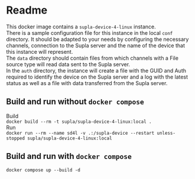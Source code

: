 # Readme
This docker image contains a `supla-device-4-linux` instance. \
There is a sample configuration file for this instance in the local `conf` directory. It should be adapted to your needs by configuring the necessary channels, connection to the Supla server and the name of the device that this instance will represent.\
The `data` directory should contain files from which channels with a File source type will read data sent to the Supla server.\
In the `auth` directory, the instance will create a file with the GUID and Auth required to identify the device on the Supla server and a log with the latest status as well as a file with data transferred from the Supla server.
## Build and run without `docker compose`
Build\
`docker build --rm -t supla/supla-device-4-linux:local .`\
Run\
`docker run --rm --name sd4l -v .:/supla-device --restart unless-stopped supla/supla-device-4-linux:local`

## Build and run with `docker compose`
`docker compose up --build -d`



